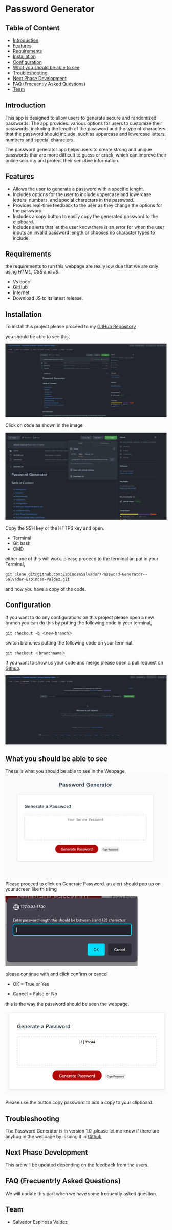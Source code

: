 # Password Generator

## Table of Content

* [Introduction](#introduction)
* [Features](#features)
* [Requirements](#requirements)
* [Installation](#installation)
* [Configuration](#configuration)
* [What you should be able to see](#what-you-should-be-able-to-see)
* [Troubleshooting](#troubleshooting)
* [Next Phase Development](#next-phase-development)
* [FAQ (Frecuently Asked Questions)](#faq-frecuentrly-asked-questions)
* [Team](#team)

## Introduction

This app is designed to allow users to generate secure and randomized passwords. The app provides. various options for users to customize their passwords, including the length of the password and the type of characters that the password should include, such as uppercase and lowercase letters, numbers and special characters. 

The password generator app helps users to create strong and unique passwords thar are more difficult to guess or crack, which can improve their online security and protect their sensitive information.

## Features

* Allows the user to generate a password with a specific lenght.
* Includes options for the user to include uppercase and lowercase letters, numbers, and special characters in the password.
* Provides real-time feedback to the user as they change the options for the password.
* Includes a copy button to easily copy the generated password to the clipboard.
* Includes alerts that let the user know there is an error for when the user inputs an invalid password length or chooses no character types to include.

## Requirements

the requirements to run this webpage are really low due that we are only using *HTML*, *CSS* and *JS*.

* Vs code
* GitHub
* Internet
* Download JS to its latest release.

## Installation

To install this project please proceed to my [GitHub Repository](https://github.com/EspinosaSalvador/Password-Generator--Salvador-Espinosa-Valdez)

you should be able to see this,

![Github Repository](./Assets/Img/Github%20Repository.png)

Click on code as shown in the image

![Click on Code](./Assets/Img/SSH.png)

Copy the SSH key or the HTTPS key and open.

* Terminal
* Git bash
* CMD

either one of this will work. please proceed to the terminal an put in your Terminal,

```
git clone git@github.com:EspinosaSalvador/Password-Generator--Salvador-Espinosa-Valdez.git
```

and now you have a copy of the code.

## Configuration

If you want to do any configurations on this project please open a new branch you can do this by putting the following code in your terminal,

```
git checkout -b ＜new-branch＞
```

switch branches putting the following code on your terminal.

```
git checkout ＜branchname＞
```

If you want to show us your code and merge please open a pull request on [Github](https://github.com/EspinosaSalvador/Password-Generator--Salvador-Espinosa-Valdez/pulls).

![Pull request](./Assets/Img/Pull%20request.png)

## What you should be able to see

These is what you should be able to see in the Webpage,
![Webpage](./Assets/Img/Webpage%20working.png)

Please proceed to click on Generate Password. an alert should pop up on your screen like this img

![Pop-up](./Assets/Img/generate%20password.png)

please continue with and click confirm or cancel

* OK = True or Yes

* Cancel = False or No 

this is the way the password should be seen the webpage.

![Team-page](./Assets/Img/password-true.png)

Please use the button copy password to add a copy to your clipboard.

## Troubleshooting

The Password Generator is in version 1.0 ,please let me know if there are anybug in the webpage by issuing it in [Github](https://github.com/EspinosaSalvador/Password-Generator--Salvador-Espinosa-Valdez/issues)

## Next Phase Development

This are will be updated depending on the feedback from the users.

## FAQ (Frecuentrly Asked Questions)

We will update this part when we have some frequently asked question.

## Team

* Salvador Espinosa Valdez
